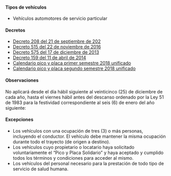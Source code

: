 #### Tipos de vehículos

- Vehículos automotores de servicio particular

#### Decretos

- [Decreto 208 del 21 de septiembre de 202](https://bogota.gov.co/sites/default/files/inline-files/decreto-208-de-2020-pico-y-placa-en-bogota.pdf)
- [Decreto 515 del 22 de noviembre de 2016](http://www.alcaldiabogota.gov.co/sisjur/normas/Norma1.jsp?i=55963)
- [Decreto 575 del 17 de diciembre de 2013](http://www.alcaldiabogota.gov.co/sisjur/normas/Norma1.jsp?i=67497)
- [Decreto 159 del 11 de abril de 2014](http://www.alcaldiabogota.gov.co/sisjur/normas/Norma1.jsp?i=57155)
- [Calendario pico y placa primer semestre 2018 unificado](https://pyphoy.s3.amazonaws.com/docs/bogota/calendario-pico-y-placa-primer-semestre-2018-unificado.pdf)
- [Calendario pico y placa segundo semestre 2018 unificado](https://pyphoy.s3.amazonaws.com/docs/bogota/calendario-pico-y-placa-segundo-semestre-2018-unificado.pdf)

#### Observaciones

No aplicará desde el día hábil siguiente al veinticinco (25) de diciembre de cada año, hasta el viernes hábil antes del descanso ordenado por la Ley 51 de 1983 para la festividad correspondiente al seis (6) de enero del año siguiente:

#### Excepciones

- Los vehículos con una ocupación de tres (3) o más personas, incluyendo el conductor. El vehículo debe mantener la misma ocupación durante todo el trayecto (de origen a destino).
- Los vehículos cuyo propietario o locatario haya solicitado voluntariamente el “Pico y Placa Solidario” y haya aceptado y cumplido todos los términos y condiciones para acceder al mismo.
- Los vehículos del personal necesario para la prestación de todo tipo de servicio de salud humana.
